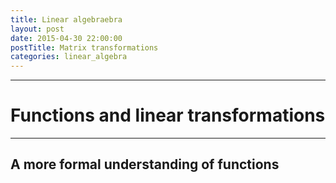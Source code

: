 ```yaml
---
title: Linear algebraebra
layout: post
date: 2015-04-30 22:00:00
postTitle: Matrix transformations
categories: linear_algebra
---
```


-------

# Functions and linear transformations

-------

## A more formal understanding of functions

<div id="svg01"></div>


<script type="text/javascript" src="http://cdn.mathjax.org/mathjax/latest/MathJax.js?config=TeX-AMS-MML_SVG"></script>
<script src="http://d3js.org/d3.v3.min.js" charset="utf-8"></script>
<script src="{{site.url}}/js/d3draws.js" charset="utf-8"></script>
<script src="{{site.url}}/js/jquery.js" charset="utf-8"></script>

<script>

  var svg01 = d3.select("#svg01")
                .append("svg")
                .attr("height",500)
                .attr("width",500)
                .style("background","#000");
  var xScale01 = d3.scale.linear()
                       .domain([0,400])
                       .range([50,450]);
  var yScale01 = d3.scale.linear()
                       .domain([400,0])
                       .range([50,450]);       


  var pathData01 = [

  ];
  
  pathData01.push(new Point(100,100));
  pathData01.push(new Point(50,300));
  pathData01.push(new Point(200,400));
  pathData01.push(new Point(300,300));
  pathData01.push(new Point(230,50));
 
 drawPath(svg01,pathData01,{"stroke":"#f0f","interPolate":"basis-closed"},xScale01,yScale01)


</script>
